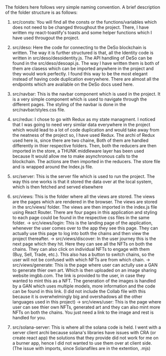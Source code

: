 The folders here follows very simple naming convention. A brief description of the folder structure is as follows:

1. src/consts: You will find all the consts or the functions/variables which does not need to be changed throughout the project. There, I have written my react-toastify's toasts and some helper functions which I have used througout the project.

2. src/deso: Here the code for connecting to the DeSo blockchain is written. The way it is further structured is that, all the Identity code is written in src/deso/desoidentity.js. The API handling of DeSo can be found in the src/deso/desoapi.js. The way I have written them is both of them are clasess which can be imported anywhere in the project and they would work perfectly. I found this way to be the most elegant instead of having code duplication everywhere. There are almost all the endpoints which are available on the DeSo docs used here. 

3. src/navbar: This is the navbar component which is used in the project. It is a very simple component which is used to navigate through the different pages. The styling of the navbar is done in the src/navbar/styles.css file. 

4. src/redux: I chose to go with Redux as my state managment. I noticed that I was going to need very similar data everywhere in the project which would lead to a lot of code duplication and would take away from the neatness of the project so, I have used Redux. The archi of Redux used here is, since there are two chaine, Both of them are handled differently in thier respective folders. Then, both the reducers are then imported in the store, a THUNK middleware layer has been used because It would allow me to make asynchronous calls to the blockchain. The actions are then imported in the reducers. The store file and is wrapped around the Index.js file.

5. src/server: This is the server file which is used to run the project. The way this one works is that it stored the data over at the local system, which is then fetched and served elsewhere

6. src/views: This is the folder where all the views are stored. The views are the pages which are rendered in the browser. The views are stored in the src/views/ folder. The views are then imported in the index.js file using React Router. There are four pages in this application and styling to each page could be found in the respective css files in the same folder. 
-> src/views/login: This is the landing page of the application, whenever the user comes over to the app they see this page. They can actually use this page to log into both the chains and then view the project thereafter. 
-> src/views/discover: In the user journey this is the next page which they hit. Here they can see all the NFTs on both the chains. They can also click on individual NFTs to engage with them (Buy, Sell, Trade, etc.). This also has a button to switch chains, so the user will not be confused with which NFTs are from which chain.
-> src/views/generate: This is the page where user can actully use a GAN to generate thier own art. Which is then uploaded on an image sharing website imgbb.com. The link is provided to the user, in case they wanted to mint this as a NFT. The generation of the images is handled by a GAN which uses multiple models, more information and the code can be found in this link. (I did not include the Collab file with this because it is overwhelmingly big and overshadows all the other languages used in this project)
-> src/views/user: This is the page where user can see thier own NFTs, generated art and they can also mint more NFTs on both the chains. You just need a link to the image and rest is handled for you.

7. src/solana-server: This is where all the solana code is held. I went with a server client archi because solana's libraries have issues with CRA (or create react app) the solutions that they provide did not work for me on a burner app, hence I did not wanted to use them over at client side. (The issue with imports, since Solanafiles are in the extention, .mjs)


